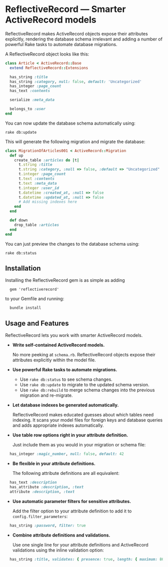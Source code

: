 ReflectiveRecord — Smarter ActiveRecord models
==============================================

ReflectiveRecord makes ActiveRecord objects expose their attributes explicitly, rendering the database schema irrelevant and adding a number of powerful Rake tasks to automate database migrations.

A ReflectiveRecord object looks like this:

```ruby
class Article < ActiveRecord::Base
  extend ReflectiveRecord::Extensions

  has_string :title
  has_string :category, null: false, default: 'Uncategorized'
  has_integer :page_count
  has_text :contents

  serialize :meta_data

  belongs_to :user
end
```

You can now update the database schema automatically using:

```
rake db:update
```

This will generate the following migration and migrate the database:

```ruby
class MigrationOfArticles001 < ActiveRecord::Migration
  def up
    create_table :articles do |t|
      t.string :title
      t.string :category, :null => false, :default => "Uncategorized"
      t.integer :page_count
      t.text :contents
      t.text :meta_data
      t.integer :user_id
      t.datetime :created_at, :null => false
      t.datetime :updated_at, :null => false
      # Add missing indexes here
    end
  end

  def down
    drop_table :articles
  end
end
```

You can just preview the changes to the database schema using:

```
rake db:status
```

Installation
------------

Installing the ReflectiveRecord gem is as simple as adding
```
  gem 'reflectiverecord'
```

to your Gemfile and running:
```
  bundle install
```

Usage and Features
------------------

ReflectiveRecord lets you work with smarter ActiveRecord models.

* **Write self-contained ActiveRecord models.**

  No more peeking at ```schema.rb```. ReflectiveRecord objects expose their attributes explicitly within the model file.

* **Use powerful Rake tasks to automate migrations.**

  * Use ```rake db:status``` to see schema changes.
  * Use ```rake db:update``` to migrate to the updated schema version.
  * Use ```rake db:rebuild``` to merge schema changes into the previous migration and re-migrate.

* **Let database indexes be generated automatically.**

  ReflectiveRecord makes educated guesses about which tables need indexing. It scans your model files for foreign keys and database queries and adds appropriate indexes automatically.

* **Use table row options right in your attribute definition.**

  Just include them as you would in your migration or schema file:
```ruby
  has_integer :magic_number, null: false, default: 42
```

* **Be flexible in your attribute definitions.**

  The following attribute definitions are all equivalent:
```ruby
  has_text :description
  has_attribute :description, :text
  attribute :description, :text
```

* **Use automatic parameter filters for sensitive attributes.**

  Add the filter option to your attribute definition to add it to ```config.filter_parameters```:
```ruby
  has_string :password, filter: true
```

* **Combine attribute definitions and validations.**

  Use one single line for your attribute definitions and ActiveRecord validations using the inline validation option:
```ruby
  has_string :title, validates: { presence: true, length: { maximum: 80 } }
```
